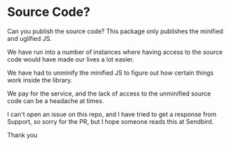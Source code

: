 # Source Code?

Can you publish the source code? This package only publishes the minified and uglified JS.

We have run into a number of instances where having access to the source code would have made our lives a lot easier.

We have had to unminify the minified JS to figure out how certain things work inside the library.

We pay for the service, and the lack of access to the unminified source code can be a headache at times.

I can't open an issue on this repo, and I have tried to get a response from Support, so sorry for the PR, but I hope someone reads this at Sendbird.

Thank you
